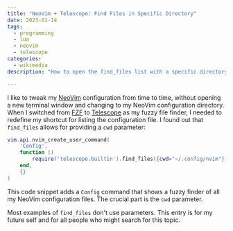 ```yaml
---
title: "NeoVim + Telescope: Find Files in Specific Directory"
date: 2023-01-14
tags:
  - programming
  - lua
  - neovim
  - telescope
categories:
  - wikimedia
description: "How to open the find_files list with a specific directory"

---
```


I like to tweak my [NeoVim](https://neovim.io) configuration from time to
time, without opening a new terminal window and changing to my NeoVim
configuration directory. When I switched from
[FZF](https://github.com/junegunn/fzf.vim) to
[Telescope](https://github.com/nvim-telescope/telescope.nvim) as my fuzzy
file finder, I needed to redefine my shortcut for listing the configuration
file. I found out that `find_files` allows for providing a `cwd`
parameter:

<!--more-->

```lua
vim.api.nvim_create_user_command(
    'Config',
    function ()
        require('telescope.builtin').find_files({cwd="~/.config/nvim"})
    end,
    {}
)
```

This code snippet adds a `Config` command that shows a fuzzy finder of all
my NeoVim configuration files. The crucial part is the `cwd` parameter.

Most examples of `find_files` don't use parameters. This entry is for my
future self and for all people who might search for this topic. 
